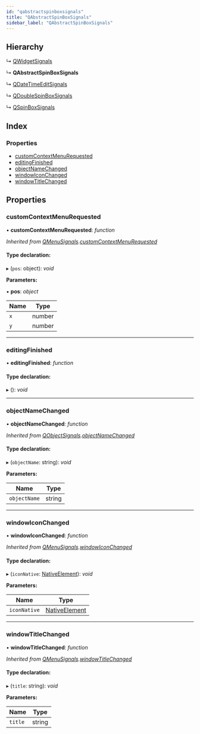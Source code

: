 ```yaml
---
id: "qabstractspinboxsignals"
title: "QAbstractSpinBoxSignals"
sidebar_label: "QAbstractSpinBoxSignals"
---
```


## Hierarchy

  ↳ [QWidgetSignals](qwidgetsignals.md)

  ↳ **QAbstractSpinBoxSignals**

  ↳ [QDateTimeEditSignals](qdatetimeeditsignals.md)

  ↳ [QDoubleSpinBoxSignals](qdoublespinboxsignals.md)

  ↳ [QSpinBoxSignals](qspinboxsignals.md)

## Index

### Properties

* [customContextMenuRequested](qabstractspinboxsignals.md#customcontextmenurequested)
* [editingFinished](qabstractspinboxsignals.md#editingfinished)
* [objectNameChanged](qabstractspinboxsignals.md#objectnamechanged)
* [windowIconChanged](qabstractspinboxsignals.md#windowiconchanged)
* [windowTitleChanged](qabstractspinboxsignals.md#windowtitlechanged)

## Properties

###  customContextMenuRequested

• **customContextMenuRequested**: *function*

*Inherited from [QMenuSignals](qmenusignals.md).[customContextMenuRequested](qmenusignals.md#customcontextmenurequested)*

#### Type declaration:

▸ (`pos`: object): *void*

**Parameters:**

▪ **pos**: *object*

Name | Type |
------ | ------ |
`x` | number |
`y` | number |

___

###  editingFinished

• **editingFinished**: *function*

#### Type declaration:

▸ (): *void*

___

###  objectNameChanged

• **objectNameChanged**: *function*

*Inherited from [QObjectSignals](qobjectsignals.md).[objectNameChanged](qobjectsignals.md#objectnamechanged)*

#### Type declaration:

▸ (`objectName`: string): *void*

**Parameters:**

Name | Type |
------ | ------ |
`objectName` | string |

___

###  windowIconChanged

• **windowIconChanged**: *function*

*Inherited from [QMenuSignals](qmenusignals.md).[windowIconChanged](qmenusignals.md#windowiconchanged)*

#### Type declaration:

▸ (`iconNative`: [NativeElement](../globals.md#nativeelement)): *void*

**Parameters:**

Name | Type |
------ | ------ |
`iconNative` | [NativeElement](../globals.md#nativeelement) |

___

###  windowTitleChanged

• **windowTitleChanged**: *function*

*Inherited from [QMenuSignals](qmenusignals.md).[windowTitleChanged](qmenusignals.md#windowtitlechanged)*

#### Type declaration:

▸ (`title`: string): *void*

**Parameters:**

Name | Type |
------ | ------ |
`title` | string |
